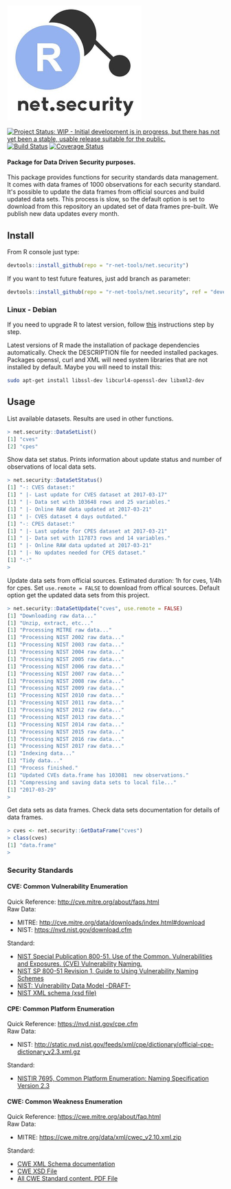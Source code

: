 ![Alt text](inst/img/net.security.tiny.jpg?raw=true "net.security")

[![Project Status: WIP - Initial development is in progress, but there has not yet been a stable, usable release suitable for the public.](http://www.repostatus.org/badges/latest/wip.svg)](http://www.repostatus.org/#wip) 
[![Build Status](https://travis-ci.org/r-net-tools/net.security.svg?branch=cwe)](https://travis-ci.org/r-net-tools/net.security) 
[![Coverage Status](https://coveralls.io/repos/github/r-net-tools/net.security/badge.svg?branch=cwe)](https://coveralls.io/github/r-net-tools/net.security?branch=cwe)


#### Package for Data Driven Security purposes.

This package provides functions for security standards data management. It comes with data frames of 1000 observations for each security standard. It's possible to update the data frames from official sources and build updated data sets. This process is slow, so the default option is set to download from this repository an updated set of data frames pre-built. We publish new data updates every month.  

## Install

From R console just type:  
```r
devtools::install_github(repo = "r-net-tools/net.security")
```  

If you want to test future features, just add branch as parameter:  
```r
devtools::install_github(repo = "r-net-tools/net.security", ref = "devel")
```  

### Linux - Debian
If you need to upgrade R to latest version, follow [this](https://cran.r-project.org/bin/linux/debian/) instructions step by step.

Latest versions of R made the installation of package dependencies automatically. Check the DESCRIPTION file for needed installed packages. Packages openssl, curl and XML will need system libraries that are not installed by default. Maybe you will need to install this:  
```sh
sudo apt-get install libssl-dev libcurl4-openssl-dev libxml2-dev
```

## Usage

List available datasets. Results are used in other functions.
```r
> net.security::DataSetList()
[1] "cves"
[2] "cpes"
```

Show data set status. Prints information about update status and number of observations of local data sets.    
```r
> net.security::DataSetStatus()
[1] "-: CVES dataset:"
[1] " |- Last update for CVES dataset at 2017-03-17"
[1] " |- Data set with 103648 rows and 25 variables."
[1] " |- Online RAW data updated at 2017-03-21"
[1] " |- CVES dataset 4 days outdated."
[1] "-: CPES dataset:"
[1] " |- Last update for CPES dataset at 2017-03-21"
[1] " |- Data set with 117873 rows and 14 variables."
[1] " |- Online RAW data updated at 2017-03-21"
[1] " |- No updates needed for CPES dataset."
[1] "-:"
> 
```

Update data sets from official sources. Estimated duration: 1h for cves, 1/4h for cpes. Set `use.remote = FALSE` to download from offical sources. Default option get the updated data sets from this project.  
```r
> net.security::DataSetUpdate("cves", use.remote = FALSE)
[1] "Downloading raw data..."
[1] "Unzip, extract, etc..."
[1] "Processing MITRE raw data..."
[1] "Processing NIST 2002 raw data..."
[1] "Processing NIST 2003 raw data..."
[1] "Processing NIST 2004 raw data..."
[1] "Processing NIST 2005 raw data..."
[1] "Processing NIST 2006 raw data..."
[1] "Processing NIST 2007 raw data..."
[1] "Processing NIST 2008 raw data..."
[1] "Processing NIST 2009 raw data..."
[1] "Processing NIST 2010 raw data..."
[1] "Processing NIST 2011 raw data..."
[1] "Processing NIST 2012 raw data..."
[1] "Processing NIST 2013 raw data..."
[1] "Processing NIST 2014 raw data..."
[1] "Processing NIST 2015 raw data..."
[1] "Processing NIST 2016 raw data..."
[1] "Processing NIST 2017 raw data..."
[1] "Indexing data..."
[1] "Tidy data..."
[1] "Process finished."
[1] "Updated CVEs data.frame has 103081  new observations."
[1] "Compressing and saving data sets to local file..."
[1] "2017-03-29"
>
```

Get data sets as data frames. Check data sets documentation for details of data frames. 
```r
> cves <- net.security::GetDataFrame("cves")
> class(cves)
[1] "data.frame"
>
```

### Security Standards
#### CVE: Common Vulnerability Enumeration
Quick Reference: http://cve.mitre.org/about/faqs.html  
Raw Data:
 - MITRE: http://cve.mitre.org/data/downloads/index.html#download
 - NIST: https://nvd.nist.gov/download.cfm  
 
Standard:
 - [NIST Special Publication 800-51. Use of the Common. Vulnerabilities and Exposures. (CVE) Vulnerability Naming.](http://nvlpubs.nist.gov/nistpubs/Legacy/SP/nistspecialpublication800-51.pdf)  
 - [NIST SP 800-51 Revision 1, Guide to Using Vulnerability Naming Schemes](http://nvlpubs.nist.gov/nistpubs/Legacy/SP/nistspecialpublication800-51r1.pdf)  
  - [NIST: Vulnerability Data Model -DRAFT-](https://tools.ietf.org/html/draft-booth-sacm-vuln-model-02)  
  - [NIST XML schema (xsd file)](https://www.apt-browse.org/browse/ubuntu/trusty/universe/i386/libopenscap8/1.0.2-1/file/usr/share/openscap/schemas/cve/vulnerability_0.4.xsd)  

#### CPE: Common Platform Enumeration
Quick Reference: https://nvd.nist.gov/cpe.cfm  
Raw Data: 
 - NIST: http://static.nvd.nist.gov/feeds/xml/cpe/dictionary/official-cpe-dictionary_v2.3.xml.gz  
 
Standard:
 - [NISTIR 7695, Common Platform Enumeration: Naming Specification Version 2.3](http://nvlpubs.nist.gov/nistpubs/Legacy/IR/nistir7695.pdf)  

#### CWE: Common Weakness Enumeration
Quick Reference: https://cwe.mitre.org/about/faq.html  
Raw Data: 
 - MITRE: https://cwe.mitre.org/data/xml/cwec_v2.10.xml.zip  
 
Standard:
 - [CWE XML Schema documentation](https://cwe.mitre.org/documents/schema/schema_v5.4.2.html)  
 - [CWE XSD File](https://cwe.mitre.org/data/xsd/cwe_schema_v5.4.2.xsd)  
 - [All CWE Standard content. PDF File](https://cwe.mitre.org/data/published/cwe_v2.10.pdf)  
 
